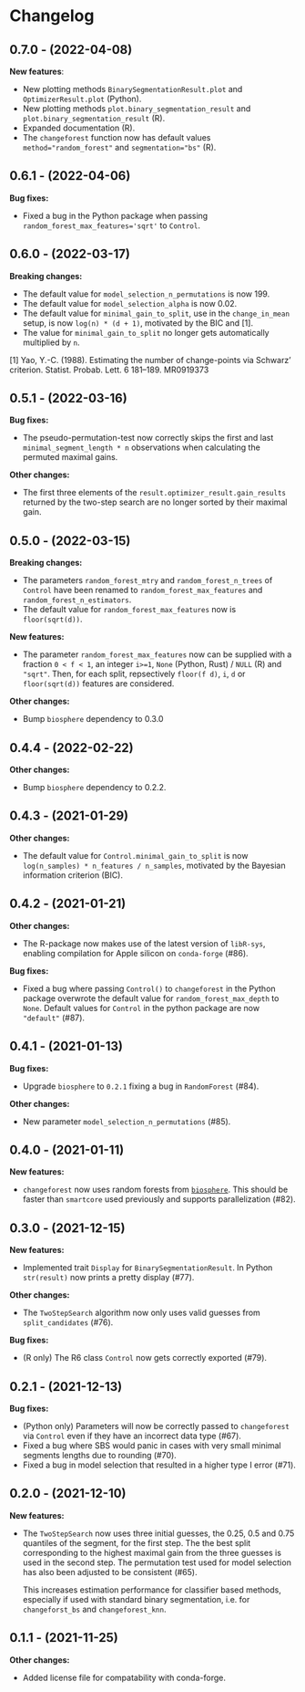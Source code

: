 
# Changelog

## 0.7.0 - (2022-04-08)

**New features**:

- New plotting methods `BinarySegmentationResult.plot` and `OptimizerResult.plot` (Python).
- New plotting methods `plot.binary_segmentation_result` and `plot.binary_segmentation_result` (R).
- Expanded documentation (R).
- The `changeforest` function now has default values `method="random_forest"` and `segmentation="bs"` (R).

## 0.6.1 - (2022-04-06)

**Bug fixes:**

- Fixed a bug in the Python package when passing `random_forest_max_features='sqrt'` to `Control`.

## 0.6.0 - (2022-03-17)

**Breaking changes:**

- The default value for `model_selection_n_permutations` is now 199.
- The default value for `model_selection_alpha` is now 0.02.
- The default value for `minimal_gain_to_split`, use in the `change_in_mean` setup, is now `log(n) * (d + 1)`, motivated by the BIC and [1].
- The value for `minimal_gain_to_split` no longer gets automatically multiplied by `n`.

[1] Yao, Y.-C. (1988). Estimating the number of change-points via Schwarz’ criterion. Statist. Probab. Lett. 6 181–189. MR0919373

## 0.5.1 - (2022-03-16)

**Bug fixes:**

- The pseudo-permutation-test now correctly skips the first and last `minimal_segment_length * n` observations when calculating the permuted maximal gains.

**Other changes:**

- The first three elements of the `result.optimizer_result.gain_results` returned by the two-step search are no longer sorted by their maximal gain.

## 0.5.0 - (2022-03-15)

**Breaking changes:**

- The parameters `random_forest_mtry` and `random_forest_n_trees` of `Control` have been renamed to `random_forest_max_features` and `random_forest_n_estimators`.
- The default value for `random_forest_max_features` now is `floor(sqrt(d))`.

**New features:**

- The parameter `random_forest_max_features` now can be supplied with a fraction `0 < f < 1`, an integer `i>=1`, `None` (Python, Rust) / `NULL` (R) and `"sqrt"`. Then, for each split, repsectively `floor(f d)`, `i`, `d` or `floor(sqrt(d))` features are considered.

**Other changes:**

- Bump `biosphere` dependency to 0.3.0

## 0.4.4 - (2022-02-22)

**Other changes:**

- Bump `biosphere` dependency to 0.2.2.

## 0.4.3 - (2021-01-29)

**Other changes:**

- The default value for `Control.minimal_gain_to_split` is now `log(n_samples) * n_features / n_samples`,
motivated by the Bayesian information criterion (BIC). 

## 0.4.2 - (2021-01-21)

**Other changes:**

- The R-package now makes use of the latest version of `libR-sys`, enabling compilation for Apple silicon on `conda-forge` (#86).

**Bug fixes:**

- Fixed a bug where passing `Control()` to `changeforest` in the Python package overwrote the default value for `random_forest_max_depth` to `None`. Default values for `Control` in the python package are now `"default"` (#87).

## 0.4.1 - (2021-01-13)

**Bug fixes:**

- Upgrade `biosphere` to `0.2.1` fixing a bug in `RandomForest` (#84).

**Other changes:**

- New parameter `model_selection_n_permutations` (#85).

## 0.4.0 - (2021-01-11)

**New features:**

- `changeforest` now uses random forests from [`biosphere`](https://github.com/mlondschien/biosphere).
  This should be faster than `smartcore` used previously and supports parallelization (#82).

## 0.3.0 - (2021-12-15)

**New features:**

- Implemented trait `Display` for `BinarySegmentationResult`. In Python `str(result)` now prints a pretty display (#77).

**Other changes:**

- The `TwoStepSearch` algorithm now only uses valid guesses from `split_candidates` (#76).

**Bug fixes:**

- (R only) The R6 class `Control` now gets correctly exported (#79).

## 0.2.1 - (2021-12-13)

**Bug fixes:**

- (Python only) Parameters will now be correctly passed to `changeforest` via `Control` even
  if they have an incorrect data type (#67).
- Fixed a bug where SBS would panic in cases with very small minimal segments lengths
  due to rounding (#70).
- Fixed a bug in model selection that resulted in a higher type I error (#71).


## 0.2.0 - (2021-12-10)

**New features:**

- The `TwoStepSearch` now uses three initial guesses, the 0.25, 0.5 and 0.75 quantiles
  of the segment, for the first step. The the best split corresponding to the highest
  maximal gain from the three guesses is used in the second step. The permutation test
  used for model selection has also been adjusted to be consistent (#65).

  This increases estimation performance for classifier based methods, especially if used
  with standard binary segmentation, i.e. for `changeforst_bs` and `changeforest_knn`.

## 0.1.1 - (2021-11-25)

**Other changes:**

- Added license file for compatability with conda-forge.
